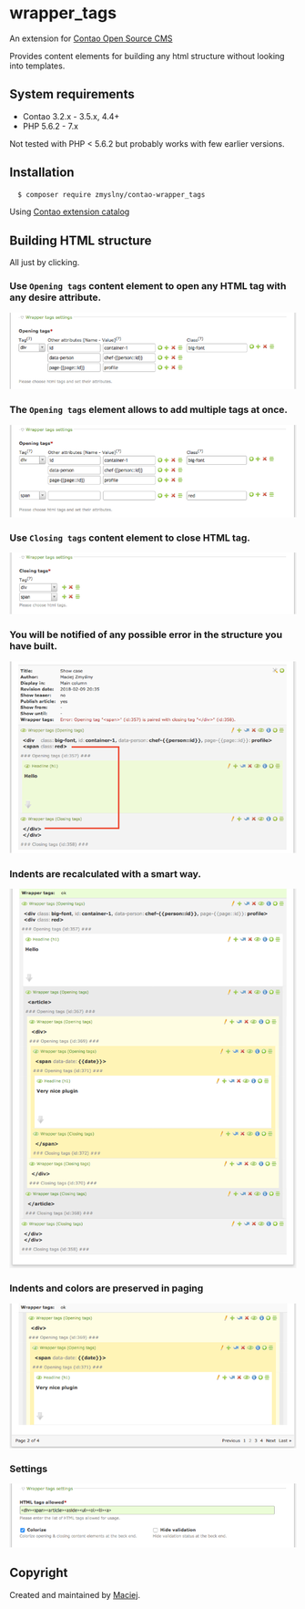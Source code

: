 wrapper_tags 
===============================
An extension for [Contao Open Source CMS](https://contao.org/en/)
 
Provides content elements for building any html structure without looking into templates.

## System requirements
- Contao 3.2.x - 3.5.x, 4.4+
- PHP 5.6.2 - 7.x

Not tested with PHP &lt; 5.6.2 but probably works with few earlier versions.


## Installation

```bash
  $ composer require zmyslny/contao-wrapper_tags
```
Using [Contao extension catalog](https://contao.org/en/extension-list/view/wrapper_tags.10020019.en.html "Contao extension catalog")


## Building HTML structure

All just by clicking.

### Use `Opening tags` content element to open any HTML tag with any desire attribute.

![Opening tags](docs/wrapper_tags-opening.png "Opening tags")

### The `Opening tags` element allows to add multiple tags at once.

![Opening tags](docs/wrapper_tags-opening_multi.png "Opening tags")

### Use `Closing tags` content element to close HTML tag.

![Closing tags](docs/wrapper_tags-closing.png "Closing tags")

### You will be notified of any possible error in the structure you have built.

![Show case with error](docs/error.png "Show case with error")

### Indents are recalculated with a smart way.

![Show case with Bootstrap](docs/show-case.png "Show case with Bootstrap")

### Indents and colors are preserved in paging
![Paging](docs/paging.png "Paging")

### Settings
![Settings](docs/tl_settings.png "Settings")

## Copyright
Created and maintained by [Maciej](http://contao-developer.pl).
